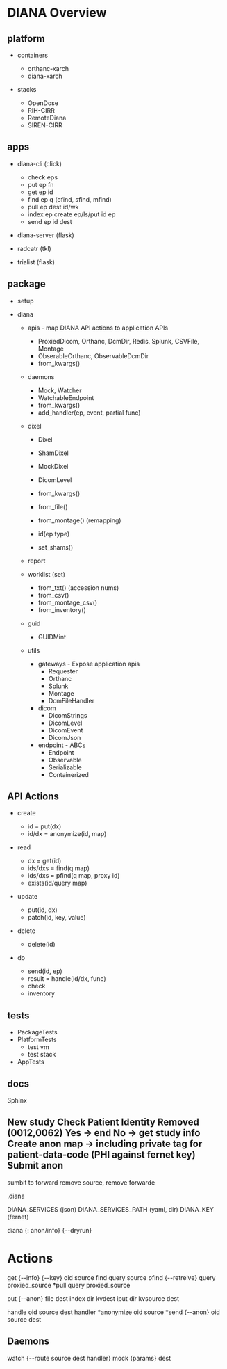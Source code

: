 DIANA Overview
=============

platform
-------------

- containers
  - orthanc-xarch
  - diana-xarch

- stacks
  - OpenDose
  - RIH-CIRR
  - RemoteDiana
  - SIREN-CIRR


apps
-------------

- diana-cli (click)
  - check eps
  - put ep fn
  - get ep id
  - find ep q (ofind, sfind, mfind)
  - pull ep dest id/wk
  - index ep create ep/ls/put id ep
  - send ep id dest

- diana-server (flask)

- radcatr (tkl)

- trialist (flask)


package
-------------

- setup

- diana

  - apis - map DIANA API actions to application APIs
    - ProxiedDicom, Orthanc, DcmDir, Redis, Splunk, CSVFile, Montage
    - ObserableOrthanc, ObservableDcmDir
    - from_kwargs()

  - daemons
    - Mock, Watcher
    - WatchableEndpoint
    - from_kwargs()
    - add_handler(ep, event, partial func)

  - dixel
    - Dixel
    - ShamDixel
    - MockDixel
  
    - DicomLevel
    - from_kwargs()
    - from_file()
    - from_montage() (remapping)
    - id(ep type)
    - set_shams()

  - report

  - worklist (set)
    - from_txt() (accession nums)
    - from_csv()
    - from_montage_csv()
    - from_inventory()

  - guid
    - GUIDMint

  - utils
    - gateways - Expose application apis
      - Requester
      - Orthanc
      - Splunk
      - Montage
      - DcmFileHandler
    - dicom
      - DicomStrings
      - DicomLevel
      - DicomEvent
      - DicomJson
    - endpoint - ABCs
      - Endpoint
      - Observable
      - Serializable
      - Containerized


API Actions
-------------

- create
  - id = put(dx)
  - id/dx = anonymize(id, map)

- read
  - dx = get(id)
  - ids/dxs = find(q map)
  - ids/dxs = pfind(q map, proxy id)
  - exists(id/query map)

- update
  - put(id, dx)
  - patch(id, key, value)

- delete
  - delete(id)

- do
  - send(id, ep)
  - result = handle(id/dx, func)
  - check
  - inventory


tests
------------

- PackageTests
- PlatformTests
  - test vm
  - test stack
- AppTests


docs
------------

Sphinx





New study
Check Patient Identity Removed (0012,0062)
Yes -> end
No -> get study info
Create anon map
  -> including private tag for patient-data-code (PHI against fernet key)
Submit anon
---
sumbit to forward
remove source, remove forwarde

.diana

DIANA_SERVICES (json)
DIANA_SERVICES_PATH (yaml, dir)
DIANA_KEY (fernet)

diana <cmd> <services> {<key>: anon/info} {--dryrun}

  # Actions

  get {--info} {--key} oid source
  find query source
  pfind {--retreive} query proxied_source
  *pull query proxied_source

  put {--anon} file dest
  index dir kvdest
  iput dir kvsource dest

  handle oid source dest handler
  *anonymize oid source
  *send {--anon} oid source dest


  ## Daemons

  watch {--route source dest handler}
  mock  {params} dest


